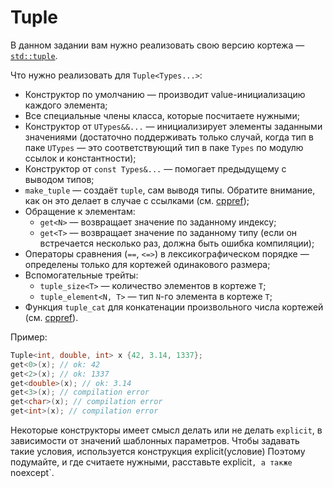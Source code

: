 # Tuple

В данном задании вам нужно реализовать свою версию кортежа &mdash; [`std::tuple`](https://en.cppreference.com/w/cpp/utility/tuple).

Что нужно реализовать для `Tuple<Types...>`:

* Конструктор по умолчанию &mdash; производит value-инициализацию каждого элемента;
* Все специальные члены класса, которые посчитаете нужными;
* Конструктор от `UTypes&&...` &mdash; инициализирует элементы заданными значениями (достаточно поддерживать только случай, когда тип в паке `UTypes` &mdash; это соответствующий тип в паке `Types` по модулю ссылок и константности);
* Конструктор от `const Types&...` &mdash; помогает предыдущему с выводом типов;
* `make_tuple` &mdash; создаёт `tuple`, сам выводя типы. Обратите внимание, как он это делает в случае с ссылками (см. [cppref](https://en.cppreference.com/w/cpp/utility/tuple/make_tuple));
* Обращение к элементам:
    * `get<N>` &mdash; возвращает значение по заданному индексу;
    * `get<T>` &mdash; возвращает значение по заданному типу (если он встречается несколько раз, должна быть ошибка компиляции);
* Операторы сравнения (`==`, `<=>`) в лексикографическом порядке &mdash; определены только для кортежей одинакового размера;
* Вспомогательные трейты:
    * `tuple_size<T>` &mdash; количество элементов в кортеже `T`;
    * `tuple_element<N, T>` &mdash; тип `N`-го элемента в кортеже `T`;
* Функция `tuple_cat` для конкатенации произвольного числа кортежей (см. [cppref](https://en.cppreference.com/w/cpp/utility/tuple/tuple_cat)).

Пример:

```c++
Tuple<int, double, int> x {42, 3.14, 1337};
get<0>(x); // ok: 42
get<2>(x); // ok: 1337
get<double>(x); // ok: 3.14
get<3>(x); // compilation error
get<char>(x); // compilation error
get<int>(x); // compilation error
```

Некоторые конструкторы имеет смысл делать или не делать `explicit`, в зависимости от значений шаблонных параметров. Чтобы задавать такие условия, используется конструкция explicit(условие)
Поэтому подумайте, и где считаете нужными, расставьте explicit`, а также `noexcept`.
